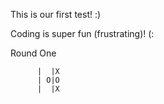 This is our first test! :)

Coding is super fun (frustrating)! (:

Round One

          |  |X
          | O|O
          |  |X
